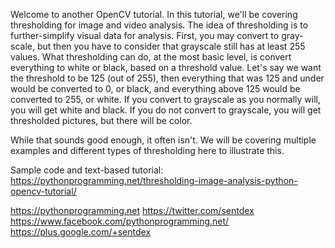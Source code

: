 Welcome to another OpenCV tutorial. In this tutorial, we'll be covering thresholding for image and video analysis. The idea of thresholding is to further-simplify visual data for analysis. First, you may convert to gray-scale, but then you have to consider that grayscale still has at least 255 values. What thresholding can do, at the most basic level, is convert everything to white or black, based on a threshold value. Let's say we want the threshold to be 125 (out of 255), then everything that was 125 and under would be converted to 0, or black, and everything above 125 would be converted to 255, or white. If you convert to grayscale as you normally will, you will get white and black. If you do not convert to grayscale, you will get thresholded pictures, but there will be color.

While that sounds good enough, it often isn't. We will be covering multiple examples and different types of thresholding here to illustrate this.

Sample code and text-based tutorial: https://pythonprogramming.net/thresholding-image-analysis-python-opencv-tutorial/

https://pythonprogramming.net
https://twitter.com/sentdex
https://www.facebook.com/pythonprogramming.net/
https://plus.google.com/+sentdex